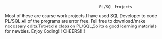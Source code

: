                                                PL/SQL Projects
 Most of these are course work projects.I have used SQL Developer to code PL/SQL.All of the programs are error free.
 Fell free to download/make necessary edits.Tutored a class on PL/SQL,So its a good learning materials for newbies. 
 Enjoy Coding!!!
 CHEERS!!!!
